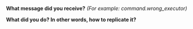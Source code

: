 ﻿---
name: Translation issue
about: Report a translation issue, e.g. something like "command.wrong_executor" appeared
title: ''
labels: translation
assignees: ''

---

**What message did you receive?** _(For example: command.wrong_executor)_

**What did you do? In other words, how to replicate it?**